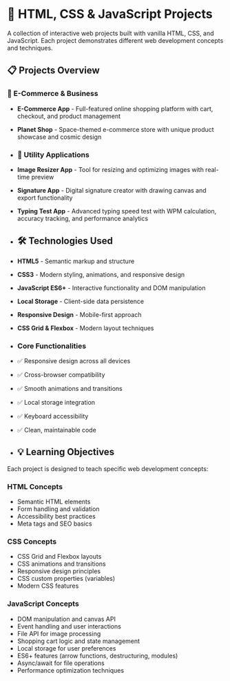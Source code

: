 # 🚀 HTML, CSS & JavaScript Projects

A collection of interactive web projects built with vanilla HTML, CSS, and JavaScript. Each project demonstrates different web development concepts and techniques.

## 📋 Projects Overview

### 🛒 E-Commerce & Business
- **E-Commerce App** - Full-featured online shopping platform with cart, checkout, and product management
- **Planet Shop** - Space-themed e-commerce store with unique product showcase and cosmic design

- ### 🎨 Utility Applications
- **Image Resizer App** - Tool for resizing and optimizing images with real-time preview
- **Signature App** - Digital signature creator with drawing canvas and export functionality
- **Typing Test App** - Advanced typing speed test with WPM calculation, accuracy tracking, and performance analytics

- ## 🛠️ Technologies Used

- **HTML5** - Semantic markup and structure
- **CSS3** - Modern styling, animations, and responsive design
- **JavaScript ES6+** - Interactive functionality and DOM manipulation
- **Local Storage** - Client-side data persistence
- **Responsive Design** - Mobile-first approach
- **CSS Grid & Flexbox** - Modern layout techniques

- ### Core Functionalities
- ✅ Responsive design across all devices
- ✅ Cross-browser compatibility
- ✅ Smooth animations and transitions
- ✅ Local storage integration
- ✅ Keyboard accessibility
- ✅ Clean, maintainable code

- ## 💡 Learning Objectives

Each project is designed to teach specific web development concepts:

### HTML Concepts
- Semantic HTML elements
- Form handling and validation
- Accessibility best practices
- Meta tags and SEO basics

### CSS Concepts
- CSS Grid and Flexbox layouts
- CSS animations and transitions
- Responsive design principles
- CSS custom properties (variables)
- Modern CSS features

### JavaScript Concepts
- DOM manipulation and canvas API
- Event handling and user interactions
- File API for image processing
- Shopping cart logic and state management
- Local storage for user preferences
- ES6+ features (arrow functions, destructuring, modules)
- Async/await for file operations
- Performance optimization techniques
